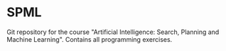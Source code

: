 # SPML

Git repository for the course "Artificial Intelligence: Search, Planning and Machine Learning". Contains all programming exercises. 
